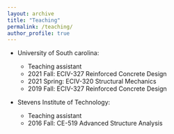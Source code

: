 ```yaml
---
layout: archive
title: "Teaching"
permalink: /teaching/
author_profile: true
---
```


* University of South carolina:
   * Teaching assistant
   - 2021 Fall: ECIV-327 Reinforced Concrete Design
   - 2021 Spring: ECIV-320 Structural Mechanics
   - 2019 Fall: ECIV-327 Reinforced Concrete Design

* Stevens Institute of Technology:
   * Teaching assistant
   - 2016 Fall: CE-519 Advanced Structure Analysis
